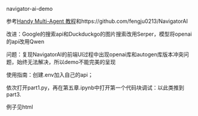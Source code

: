 navigator-ai-demo  

参考[Handy Multi-Agent 教程](https://github.com/datawhalechina/handy-multi-agent)和https://github.com/fengju0213/NavigatorAI  

改进：Google的搜索api和Duckduckgo的图片搜索改用Serper，模型将openai的api改用Qwen  

问题：复现NavigatorAI的前端UI过程中出现openai库和autogen库版本冲突问题，始终无法解决，所以demo不能完美的呈现  

使用指南：创建.env加入自己的api；  

依次打开part1.py，再在第五章.ipynb中打开第一个代码块调试：以此类推到part3.  

例子见html
